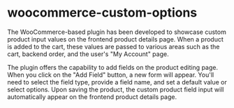 # woocommerce-custom-options
The WooCommerce-based plugin has been developed to showcase custom product input values on the frontend product details page. When a product is added to the cart, these values are passed to various areas such as the cart, backend order, and the user's "My Account" page.

The plugin offers the capability to add fields on the product editing page. When you click on the "Add Field" button, a new form will appear. You'll need to select the field type, provide a field name, and set a default value or select options. Upon saving the product, the custom product field input will automatically appear on the frontend product details page.

